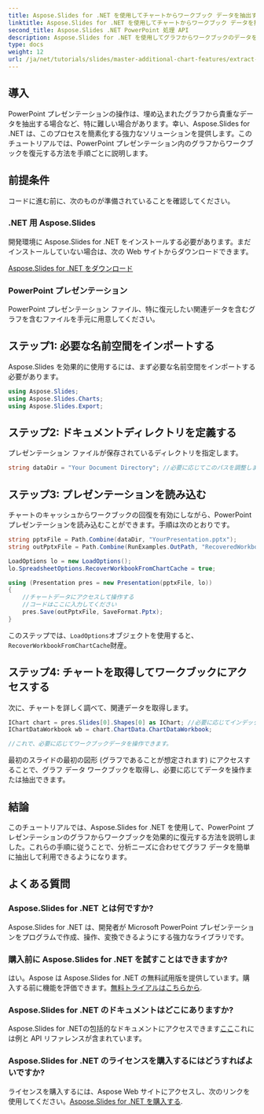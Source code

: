 ```yaml
---
title: Aspose.Slides for .NET を使用してチャートからワークブック データを抽出する
linktitle: Aspose.Slides for .NET を使用してチャートからワークブック データを抽出する
second_title: Aspose.Slides .NET PowerPoint 処理 API
description: Aspose.Slides for .NET を使用してグラフからワークブックのデータを復元する方法を学習することで、PowerPoint プレゼンテーションの可能性を最大限に引き出します。このステップ バイ ステップのチュートリアルでは、プロセス全体を通じてガイドし、グラフ データを効果的に抽出して活用することを容易にします。
type: docs
weight: 12
url: /ja/net/tutorials/slides/master-additional-chart-features/extract-workbook-data-from-charts/
---
```

## 導入

PowerPoint プレゼンテーションの操作は、埋め込まれたグラフから貴重なデータを抽出する場合など、特に難しい場合があります。幸い、Aspose.Slides for .NET は、このプロセスを簡素化する強力なソリューションを提供します。このチュートリアルでは、PowerPoint プレゼンテーション内のグラフからワークブックを復元する方法を手順ごとに説明します。

## 前提条件

コードに進む前に、次のものが準備されていることを確認してください。

### .NET 用 Aspose.Slides

開発環境に Aspose.Slides for .NET をインストールする必要があります。まだインストールしていない場合は、次の Web サイトからダウンロードできます。

[Aspose.Slides for .NET をダウンロード](https://releases.aspose.com/slides/net/)

### PowerPoint プレゼンテーション

PowerPoint プレゼンテーション ファイル、特に復元したい関連データを含むグラフを含むファイルを手元に用意してください。

## ステップ1: 必要な名前空間をインポートする

Aspose.Slides を効果的に使用するには、まず必要な名前空間をインポートする必要があります。

```csharp
using Aspose.Slides;
using Aspose.Slides.Charts;
using Aspose.Slides.Export;
```

## ステップ2: ドキュメントディレクトリを定義する

プレゼンテーション ファイルが保存されているディレクトリを指定します。

```csharp
string dataDir = "Your Document Directory"; //必要に応じてこのパスを調整します
```

## ステップ3: プレゼンテーションを読み込む

チャートのキャッシュからワークブックの回復を有効にしながら、PowerPoint プレゼンテーションを読み込むことができます。手順は次のとおりです。

```csharp
string pptxFile = Path.Combine(dataDir, "YourPresentation.pptx");
string outPptxFile = Path.Combine(RunExamples.OutPath, "RecoveredWorkbook.pptx");

LoadOptions lo = new LoadOptions();
lo.SpreadsheetOptions.RecoverWorkbookFromChartCache = true;

using (Presentation pres = new Presentation(pptxFile, lo))
{
    //チャートデータにアクセスして操作する
    //コードはここに入力してください
    pres.Save(outPptxFile, SaveFormat.Pptx);
}
```

このステップでは、`LoadOptions`オブジェクトを使用すると、`RecoverWorkbookFromChartCache`財産。

## ステップ4: チャートを取得してワークブックにアクセスする

次に、チャートを詳しく調べて、関連データを取得します。

```csharp
IChart chart = pres.Slides[0].Shapes[0] as IChart; //必要に応じてインデックスを調整する
IChartDataWorkbook wb = chart.ChartData.ChartDataWorkbook;

//これで、必要に応じてワークブックデータを操作できます。
```

最初のスライドの最初の図形 (グラフであることが想定されます) にアクセスすることで、グラフ データ ワークブックを取得し、必要に応じてデータを操作または抽出できます。

## 結論

このチュートリアルでは、Aspose.Slides for .NET を使用して、PowerPoint プレゼンテーションのグラフからワークブックを効果的に復元する方法を説明しました。これらの手順に従うことで、分析ニーズに合わせてグラフ データを簡単に抽出して利用できるようになります。

## よくある質問

### Aspose.Slides for .NET とは何ですか?

Aspose.Slides for .NET は、開発者が Microsoft PowerPoint プレゼンテーションをプログラムで作成、操作、変換できるようにする強力なライブラリです。

### 購入前に Aspose.Slides for .NET を試すことはできますか?

はい。Aspose は Aspose.Slides for .NET の無料試用版を提供しています。購入する前に機能を評価できます。[無料トライアルはこちらから](https://releases.aspose.com/).

### Aspose.Slides for .NET のドキュメントはどこにありますか?

Aspose.Slides for .NETの包括的なドキュメントにアクセスできます[ここ](https://reference.aspose.com/slides/net/)これには例と API リファレンスが含まれています。

### Aspose.Slides for .NET のライセンスを購入するにはどうすればよいですか?

ライセンスを購入するには、Aspose Web サイトにアクセスし、次のリンクを使用してください。[Aspose.Slides for .NET を購入する](https://purchase.aspose.com/buy).